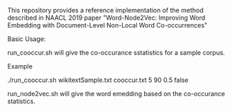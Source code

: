 This repository provides a reference implementation of the method described in NAACL 2019 paper "Word-Node2Vec: Improving Word Embedding with Document-Level Non-Local Word Co-occurrences"

Basic Usage:

run_cooccur.sh will give the co-occurance sstatistics for a sample corpus.

Example

./run_cooccur.sh wikitextSample.txt cooccur.txt 5 90 0.5  false


run_node2vec.sh will give the word emedding based on the co-occurance statistics.
